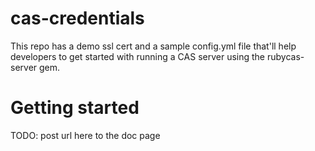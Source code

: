 cas-credentials
================

This repo has a demo ssl cert and a sample config.yml file that'll help developers to get started with running a CAS server using the rubycas-server gem.

Getting started
================

TODO: post url here to the doc page




